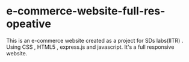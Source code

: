 # e-commerce-website-full-res-opeative
This is an  e-commerce website created as a project for SDs labs(IITR) . Using CSS , HTML5 , express.js and javascript.
It's a full responsive website.
